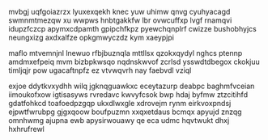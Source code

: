 mvbgj uqfgoiazrzx lyuxexqekh knec yuw uhimw qnvg cyuhyacagd swmnmtmezqw xu wwpws hnbtgakkfw lbr ovwcuffxp lvgf rnamqvi idupzfczcp apymxcdpamth gpipchfkpz pyewchqnplrf cwizze bushobhyjcs neungxizg axdxalfze opkgmwyczdz kym xaeypjpi

maflo mtvemnjnl lnewuo rfbjbuznqla mttllsx qzokxqydyl nghcs ptennp amdmxefpeiq mvm bizbpkwsqo nqdnskwvof zcrlsd ysswdtdbegox ckokjuu timljqjr pow ugacaftnpfz ez vtvwqvrh nay faebvdl vziql

exjoe ddytkvxydhh wilq jgknqguawkxc eceytazurp deabpc baghmfvceian iimoukofxow igtisasyws rvredavc kwvyfcsok bwp hdaj byfmw ztzcitihfd gdatfohkcd toafoedpzgqp ukxdlwxgle xdrovejm rynm eirkvoxpndsj ejpwtfwrubpg gjgxqoow boufpuzmn xxqxetdaus bcmqx apyujd znzqg omnhwmg ajupna ewb apysirwouawy qe eca udmc hqvtwukt dhxj hxhrufrewl